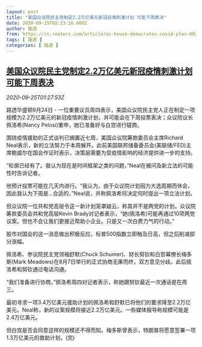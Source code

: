 ```yaml
---
layout: post
title: "美国众议院民主党制定2.2万亿美元新冠疫情刺激计划 可能下周表决"
date: 2020-09-25T02:23:16.000Z
author: 路透
from: https://cn.reuters.com/article/us-house-democrates-covid-plan-0925-idCNKCS26G034
tags: [ 路透 ]
categories: [ 路透 ]
---
```

<!--1601000596000-->
[美国众议院民主党制定2.2万亿美元新冠疫情刺激计划 可能下周表决](https://cn.reuters.com/article/us-house-democrates-covid-plan-0925-idCNKCS26G034)
------

<div>
<div><i>2020-09-25T01:27:53Z</i></div><p>路透华盛顿9月24日 - 一位重要议员周四表示，美国众议院民主党人正在制定一项规模为2.2万亿美元的新冠疫情刺激计划，并可能会在下周投票表决；众议院议长佩洛希(Nancy Pelosi)重申，她已准备好与白宫进行磋商。</p><p>围绕疫情援助的正式谈判已搁置近七周，美国众议院筹款委员会主席Richard Neal表示，新的立法努力于本周展开。此前美国联邦储备委员会(美联储/FED)主席鲍威尔在国会作证时表示，决策层需要为受疫情影响的经济提供进一步的支持。</p><p>“轮廓已经有了。我认为现在是时间框架之类的问题，”Neal在被问及新立法的可能性时告诉记者。</p><p>他预计投票可能在几天内进行。“我认为，由于众议院计划因为大选周期而休会，因此我认为下周是...合适的，”Neal说，并称佩洛希将决定何时提出一项立法计划。</p><p>但众议院一位共和党高层令这一新计划笼罩疑云，称其并不是两党的计划。众议院筹款委员会共和党高层Kevin Brady对记者表示，“她(佩洛希)可能再通过10项两党议案。但也不会让我们更接近帮助小企业。只是又一次白费力气的行动。”</p><p>股市对国会的这一消息做出积极反应，标普500指数立即触及日高，但之后削减部分涨幅。</p><p>佩洛希、参议院民主党领袖舒默(Chuck Schumer)、财长努钦和白宫幕僚长梅多斯(Mark Meadows)在8月7日举行的正式协商无果而终，双方意见分歧。此后佩洛希和努钦通过电话沟通。</p><p>“我们准备进行协商，”佩洛希周四对记者表示，称她跟努钦最近一次通话是在周三。</p><p>最初寻求一项3.4万亿美元援助计划的佩洛希和舒默已将他们的要求降至2.2万亿美元。Neal称，新的议案规模将接近2.2万亿美元。一些媒体报导称规模可能是2.4万亿美元。</p><p>但白宫是否会同意这样的规模还不得而知。梅多斯曾表示，特朗普将愿意签署一项1.3万亿美元的救助计划。(完)</p>
</div>
